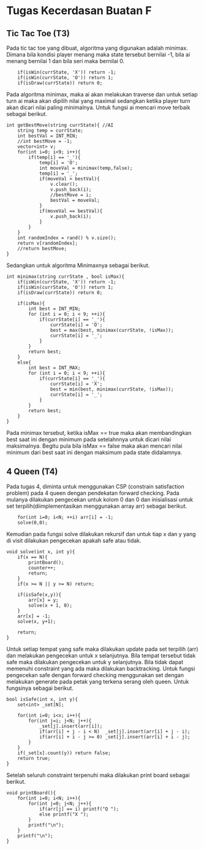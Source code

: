 # Tugas Kecerdasan Buatan F
## Tic Tac Toe (T3)
Pada tic tac toe yang dibuat, algoritma yang digunakan adalah minimax. Dimana bila kondisi player menang maka state tersebut bernilai -1, bila ai menang bernilai 1 dan bila seri maka bernilai 0.
```
	if(isWin(currState, 'X')) return -1;
	if(isWin(currState, 'O')) return 1;
	if(isDraw(currState)) return 0;
```
Pada algoritma minimax, maka ai akan melakukan traverse dan untuk setiap turn ai maka akan dipilih nilai yang maximal sedangkan ketika player turn akan dicari nilai paling minimalnya. Untuk fungsi ai mencari move terbaik sebagai berikut.
```
int getBestMove(string currState){ //AI
	string temp = currState;
	int bestVal = INT_MIN;
	//int bestMove = -1;
	vector<int> v;
	for(int i=0; i<9; i++){
		if(temp[i] == '_'){
			temp[i] = 'O';
			int moveVal = minimax(temp,false);
			temp[i] = '_';
            if(moveVal > bestVal){
                v.clear();
                v.push_back(i);
                //bestMove = i;
                bestVal = moveVal;
            }
            if(moveVal == bestVal){
            	v.push_back(i);
            }
		}
	}
	int randomIndex = rand() % v.size();
	return v[randomIndex];
	//return bestMove;
}
```
Sedangkan untuk algoritma Minimaxnya sebagai berikut.
```
int minimax(string currState , bool isMax){
	if(isWin(currState, 'X')) return -1;
	if(isWin(currState, 'O')) return 1;
	if(isDraw(currState)) return 0;

	if(isMax){
		int best = INT_MIN;
		for (int i = 0; i < 9; ++i){
			if(currState[i] == '_'){
				currState[i] = 'O';
				best = max(best, minimax(currState, !isMax));
				currState[i] = '_';
			}
		}
		return best;
	}
	else{
		int best = INT_MAX;
		for (int i = 0; i < 9; ++i){
			if(currState[i] == '_'){
				currState[i] = 'X';
				best = min(best, minimax(currState, !isMax));
				currState[i] = '_';
			}
		}
		return best;
	}
}
```
Pada minimax tersebut, ketika isMax == true maka akan membandingkan best saat ini dengan minimum pada setelahnnya untuk dicari nilai maksimalnya. Begitu pula bila isMax == false maka akan mencari nilai minimum dari best saat ini dengan maksimum pada state didalamnya.

## 4 Queen (T4)

Pada tugas 4, diminta untuk menggunakan CSP (constrain satisfaction problem) pada 4 queen dengan pendekatan forward checking.
Pada mulanya dilakukan pengecekan untuk kolom 0 dan 0 dan inisialisasi untuk set terpilih(diimplementasikan menggunakan array arr) sebagai berikut.
```
	for(int i=0; i<N; ++i) arr[i] = -1;
	solve(0,0);
```
Kemudian pada fungsi solve dilakukan rekursif dan untuk tiap x dan y yang di visit dilakukan pengecekan apakah safe atau tidak.
```
void solve(int x, int y){
	if(x == N){
		printBoard();
		counter++;
		return;
	}
	if(x >= N || y >= N) return;

	if(isSafe(x,y)){
		arr[x] = y;
		solve(x + 1, 0);
	}
	arr[x] = -1;
	solve(x, y+1);

	return;
}
```
Untuk setiap tempat yang safe maka dilakukan update pada set terpilih (arr) dan melakukan pengecekan untuk x selanjutnya.
Bila tempat tersebut tidak safe maka dilakukan pengecekan untuk y selanjutnya. Bila tidak dapat memenuhi constraint yang ada maka dilakukan backtracking. Untuk fungsi pengecekan safe dengan forward checking menggunakan set dengan melakukan generate pada petak yang terkena serang oleh queen. Untuk fungsinya sebagai berikut.
```
bool isSafe(int x, int y){
	set<int> _set[N];

	for(int i=0; i<x; i++){
		for(int j=i; j<N; j++){
			_set[j].insert(arr[i]);		
			if(arr[i] + j - i < N)  _set[j].insert(arr[i] + j - i); 
			if(arr[i] + i - j >= 0) _set[j].insert(arr[i] + i - j);
		}
	}
	if(_set[x].count(y)) return false;
	return true;
}
```
Setelah seluruh constraint terpenuhi maka dilakukan print board sebagai berikut.
```
void printBoard(){
	for(int i=0; i<N; i++){
		for(int j=0; j<N; j++){
			if(arr[j] == i) printf("Q ");
			else printf("X ");
		}
		printf("\n");
	}
	printf("\n");
}
```




